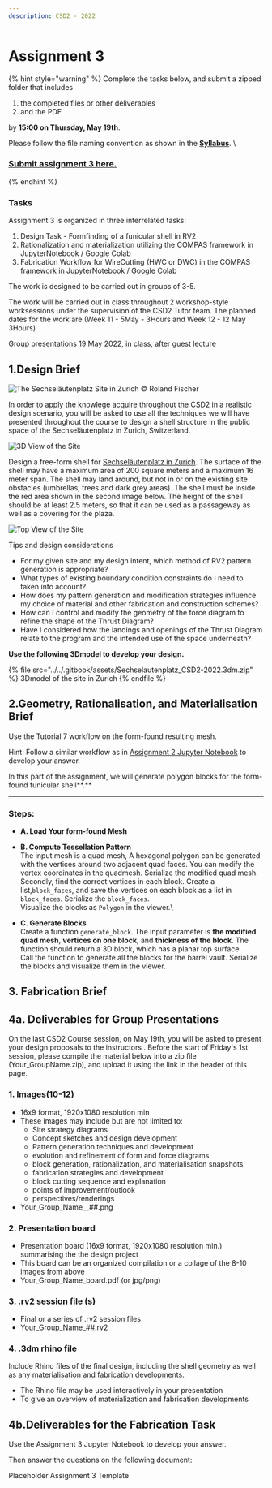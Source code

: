 ```yaml
---
description: CSD2 - 2022
---
```


# Assignment 3

{% hint style="warning" %}
Complete the tasks below, and submit a zipped folder that includes&#x20;

1. the completed files or other deliverables&#x20;
2. and the PDF&#x20;

by **15:00 on Thursday, May 19th**.&#x20;

Please follow the file naming convention as shown in the [**Syllabus**](../../syllabus.md).  \


### [Submit assignment 3 here.](https://www.dropbox.com/request/8eLJIcF0pSEq9rELs0FT)
{% endhint %}

### Tasks

Assignment 3 is organized in three interrelated tasks:

1. Design Task - Formfinding of a funicular shell in RV2
2. Rationalization and materialization utilizing the COMPAS framework in JupyterNotebook / Google Colab
3. Fabrication Workflow for WireCutting (HWC or DWC) in the COMPAS framework in JupyterNotebook / Google Colab

The work is designed to be carried out in groups of 3-5.

The work will be carried out in class throughout 2 workshop-style worksessions under the supervision of the CSD2 Tutor team. The planned dates for the work are (Week 11 - 5May - 3Hours and Week 12 - 12 May 3Hours)

Group presentations 19 May 2022, in class, after guest lecture&#x20;



## 1.Design Brief

![The Sechseläutenplatz Site in Zurich © Roland Fischer](<../../.gitbook/assets/image (1).png>)

In order to apply the knowlege acquire throughout the CSD2  in a realistic design scenario, you will be asked to use all the techniques we will have presented throughout the course to design a shell structure in the public space of the Sechseläutenplatz in Zurich, Switzerland.&#x20;

![3D View of the Site](../../.gitbook/assets/Opera4.jpeg)

Design a free-form shell for [Sechseläutenplatz in Zurich](https://goo.gl/maps/JaMvwPPMruYewLMFA). The surface of the shell may have a maximum area of 200 square meters and a maximum 16 meter span. The shell may land around, but not in or on the existing site obstacles (umbrellas, trees and dark grey areas). The shell must be inside the red area shown in the second image below. The height of the shell should be at least 2.5 meters, so that it can be used as a passageway as well as a covering for the plaza.

![Top View of the Site](../../.gitbook/assets/Opera2.jpeg)

Tips and design considerations

* For my given site and my design intent, which method of RV2 pattern generation is appropriate?
* What types of existing boundary condition constraints do I need to taken into account?
* How does my pattern generation and modification strategies influence my choice of material and other fabrication and construction schemes?
* How can I control and modify the geometry of the force diagram to refine the shape of the Thrust Diagram?
* Have I considered how the landings and openings of the Thrust Diagram relate to the program and the intended use of the space underneath?

**Use the following 3Dmodel to develop your design.**

{% file src="../../.gitbook/assets/Sechselautenplatz_CSD2-2022.3dm.zip" %}
3Dmodel of the site in Zurich
{% endfile %}

## 2.Geometry, Rationalisation, and Materialisation Brief

Use the Tutorial 7 workflow on the form-found resulting mesh.

Hint: Follow a similar workflow as in  [Assignment 2 Jupyter Notebook](https://colab.research.google.com/github/BlockResearchGroup/CSD2\_2022/blob/main/2\_Geometry/Tutorial3/week\_3\_assignment.ipynb) to develop your answer.

In this part of the assignment, we will generate polygon blocks for the form-found funicular shell**.**

****

### Steps:

* **A. Load Your form-found Mesh**
* **B. Compute Tessellation Pattern**\
  The input mesh is a quad mesh, A hexagonal polygon can be generated with the vertices around two adjacent quad faces. You can modify the vertex coordinates in the quadmesh. Serialize the modified quad mesh.\
  Secondly, find the correct vertices in each block. Create a list,`block_faces`, and save the vertices on each block as a list in `block_faces`. Serialize the `block_faces`.\
  Visualize the blocks as `Polygon` in the viewer.\

* **C. Generate Blocks**\
  Create a function `generate_block`. The input parameter is **the modified quad mesh**, **vertices on one block**, and **thickness of the block**. The function should return a 3D block, which has a planar top surface.\
  Call the function to generate all the blocks for the barrel vault. Serialize the blocks and visualize them in the viewer.



## 3. Fabrication Brief

## 4a. Deliverables for Group Presentations

On the last CSD2 Course session, on May 19th, you will be asked to present your design proposals to the instructors . Before the start of Friday's 1st session, please compile the material below into a zip file (Your\_GroupName.zip), and upload it using the link in the header of this page.

### 1. Images(10-12)

* 16x9 format, 1920x1080 resolution min
* These images may include but are not limited to:
  * Site strategy diagrams
  * Concept sketches and design development
  * Pattern generation techniques and development
  * evolution and refinement of form and force diagrams
  * block generation, rationalization, and materialisation snapshots
  * fabrication strategies and development
  * block cutting sequence and explanation
  * points of improvement/outlook
  * perspectives/renderings
* Your\_Group\_Name\_\_##.png

### 2. Presentation board

* Presentation board (16x9 format, 1920x1080 resolution min.) summarising the the design project
* This board can be an organized compilation or a collage of the 8-10 images from above
* Your\_Group\_Name\_board.pdf (or jpg/png)

### 3. .rv2 session file (s)

* Final or a series of .rv2 session files&#x20;
* Your\_Group\_Name\_##.rv2

### 4. .3dm rhino file

Include Rhino files of the final design, including the shell geometry as well as any materialisation and fabrication developments.

* The Rhino file may be used interactively in your presentation
* To give an overview of materialization and fabrication developments

## 4b.Deliverables for the Fabrication Task

Use the Assignment 3 Jupyter Notebook to develop your answer.

Then answer the questions on the following document:

Placeholder Assignment 3 Template
